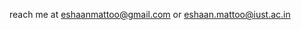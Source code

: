  reach me at eshaanmattoo@gmail.com or eshaan.mattoo@iust.ac.in

<!---
eshaanmattoo/eshaanmattoo is a ✨ special ✨ repository because its `README.md` (this file) appears on your GitHub profile.
You can click the Preview link to take a look at your changes.
--->
